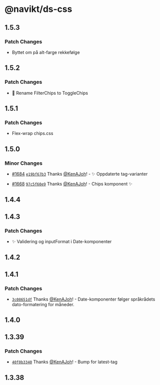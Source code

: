 # @navikt/ds-css

## 1.5.3

### Patch Changes

- Byttet om på alt-farge rekkefølge

## 1.5.2

### Patch Changes

- :memo: Rename FilterChips to ToggleChips

## 1.5.1

### Patch Changes

- Flex-wrap chips.css

## 1.5.0

### Minor Changes

- [#1684](https://github.com/navikt/Designsystemet/pull/1684) [`e19bf67b3`](https://github.com/navikt/Designsystemet/commit/e19bf67b337dea39989c68b5e9c2591cf0d5b40f) Thanks [@KenAJoh](https://github.com/KenAJoh)! - :sparkles: Oppdaterte tag-varianter

- [#1668](https://github.com/navikt/Designsystemet/pull/1668) [`97c5f60e9`](https://github.com/navikt/Designsystemet/commit/97c5f60e9111da7e08f55c8d0aa29581f0a9b1ca) Thanks [@KenAJoh](https://github.com/KenAJoh)! - Chips komponent :sparkles:

## 1.4.4

## 1.4.3

### Patch Changes

- :sparkles: Validering og inputFormat i Date-komponenter

## 1.4.2

## 1.4.1

### Patch Changes

- [`3c08651df`](https://github.com/navikt/Designsystemet/commit/3c08651df28c3e19dd8c8a7a1d0032200bec473d) Thanks [@KenAJoh](https://github.com/KenAJoh)! - Date-komponenter følger språkrådets dato-formatering for måneder.

## 1.4.0

## 1.3.39

### Patch Changes

- [`40f0b3340`](https://github.com/navikt/Designsystemet/commit/40f0b3340d01bf85fecc04f2f3a8e8b2acf996f1) Thanks [@KenAJoh](https://github.com/KenAJoh)! - Bump for latest-tag

## 1.3.38
